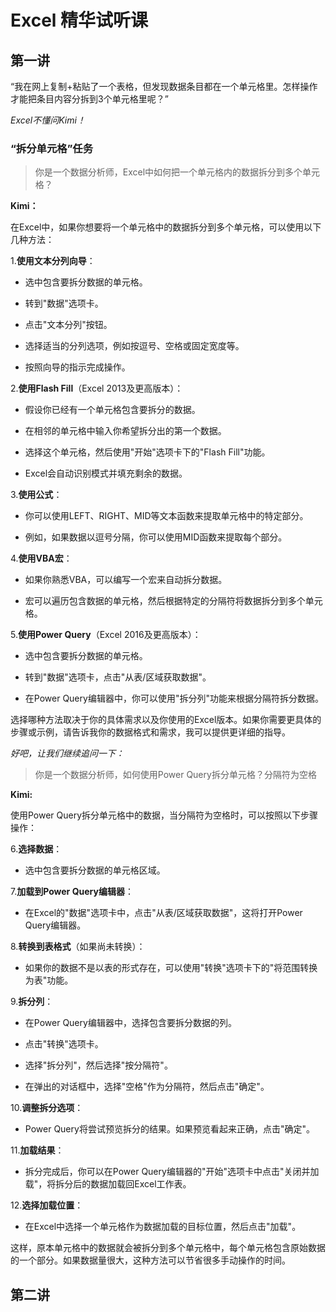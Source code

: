 # Excel 精华试听课

## 第一讲

“我在网上复制+粘贴了一个表格，但发现数据条目都在一个单元格里。怎样操作才能把条目内容分拆到3个单元格里呢？”

*Excel不懂问Kimi！*

### “拆分单元格”任务

> 你是一个数据分析师，Excel中如何把一个单元格内的数据拆分到多个单元格？

**Kimi：**

在Excel中，如果你想要将一个单元格中的数据拆分到多个单元格，可以使用以下几种方法：

1.**使用文本分列向导**：

- 选中包含要拆分数据的单元格。

- 转到"数据"选项卡。

- 点击"文本分列"按钮。

- 选择适当的分列选项，例如按逗号、空格或固定宽度等。

- 按照向导的指示完成操作。

2.**使用Flash Fill**（Excel 2013及更高版本）：

- 假设你已经有一个单元格包含要拆分的数据。

- 在相邻的单元格中输入你希望拆分出的第一个数据。

- 选择这个单元格，然后使用"开始"选项卡下的"Flash Fill"功能。

- Excel会自动识别模式并填充剩余的数据。

3.**使用公式**：

- 你可以使用LEFT、RIGHT、MID等文本函数来提取单元格中的特定部分。

- 例如，如果数据以逗号分隔，你可以使用MID函数来提取每个部分。

4.**使用VBA宏**：

- 如果你熟悉VBA，可以编写一个宏来自动拆分数据。

- 宏可以遍历包含数据的单元格，然后根据特定的分隔符将数据拆分到多个单元格。

5.**使用Power Query**（Excel 2016及更高版本）：

- 选中包含要拆分数据的单元格。

- 转到"数据"选项卡，点击"从表/区域获取数据"。

- 在Power Query编辑器中，你可以使用"拆分列"功能来根据分隔符拆分数据。

选择哪种方法取决于你的具体需求以及你使用的Excel版本。如果你需要更具体的步骤或示例，请告诉我你的数据格式和需求，我可以提供更详细的指导。

*好吧，让我们继续追问一下：*

> 你是一个数据分析师，如何使用Power Query拆分单元格？分隔符为空格

**Kimi:**

使用Power Query拆分单元格中的数据，当分隔符为空格时，可以按照以下步骤操作：

6.**选择数据**：

- 选中包含要拆分数据的单元格区域。

7.**加载到Power Query编辑器**：

- 在Excel的"数据"选项卡中，点击"从表/区域获取数据"，这将打开Power Query编辑器。

8.**转换到表格式**（如果尚未转换）：

- 如果你的数据不是以表的形式存在，可以使用"转换"选项卡下的"将范围转换为表"功能。

9.**拆分列**：

- 在Power Query编辑器中，选择包含要拆分数据的列。

- 点击"转换"选项卡。

- 选择"拆分列"，然后选择"按分隔符"。

- 在弹出的对话框中，选择"空格"作为分隔符，然后点击"确定"。

10.**调整拆分选项**：

- Power Query将尝试预览拆分的结果。如果预览看起来正确，点击"确定"。

11.**加载结果**：

- 拆分完成后，你可以在Power Query编辑器的"开始"选项卡中点击"关闭并加载"，将拆分后的数据加载回Excel工作表。

12.**选择加载位置**：

- 在Excel中选择一个单元格作为数据加载的目标位置，然后点击"加载"。

这样，原本单元格中的数据就会被拆分到多个单元格中，每个单元格包含原始数据的一个部分。如果数据量很大，这种方法可以节省很多手动操作的时间。

## 第二讲
